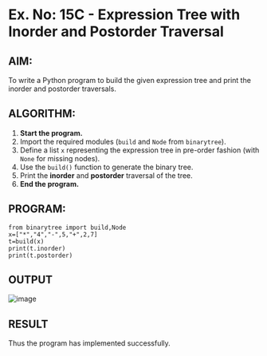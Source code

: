 # Ex. No: 15C - Expression Tree with Inorder and Postorder Traversal

## AIM:
To write a Python program to build the given expression tree and print the inorder and postorder traversals.



## ALGORITHM:

1. **Start the program.**
2. Import the required modules (`build` and `Node` from `binarytree`).
3. Define a list `x` representing the expression tree in pre-order fashion (with `None` for missing nodes).
4. Use the `build()` function to generate the binary tree.
5. Print the **inorder** and **postorder** traversal of the tree.
6. **End the program.**



## PROGRAM:

```
from binarytree import build,Node
x=["*","4","-",5,"+",2,7]
t=build(x)
print(t.inorder)
print(t.postorder)
```

## OUTPUT

![image](https://github.com/user-attachments/assets/bfed598e-14ec-4a53-a364-1080dc4f8ccb)

## RESULT
Thus the program has implemented successfully.
